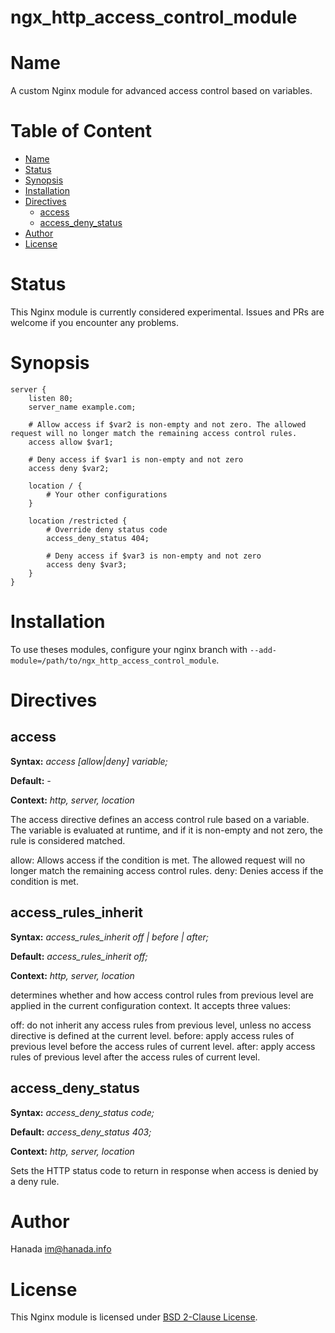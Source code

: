 # ngx_http_access_control_module

# Name

A custom Nginx module for advanced access control based on variables.

# Table of Content

* [Name](#name)
* [Status](#status)
* [Synopsis](#synopsis)
* [Installation](#installation)
* [Directives](#directives)
  * [access](#access)
  * [access_deny_status](#access_deny_status)
* [Author](#author)
* [License](#license)

# Status

This Nginx module is currently considered experimental. Issues and PRs are welcome if you encounter any problems.

# Synopsis

```nginx
server {
    listen 80;
    server_name example.com;

    # Allow access if $var2 is non-empty and not zero. The allowed request will no longer match the remaining access control rules.
    access allow $var1;

    # Deny access if $var1 is non-empty and not zero
    access deny $var2;

    location / {
        # Your other configurations
    }

    location /restricted {
        # Override deny status code
        access_deny_status 404;

        # Deny access if $var3 is non-empty and not zero
        access deny $var3;
    }
}
```

# Installation

To use theses modules, configure your nginx branch with `--add-module=/path/to/ngx_http_access_control_module`.

# Directives

## access

**Syntax:** *access [allow|deny] variable;*

**Default:** *-*

**Context:** *http, server, location*

The access directive defines an access control rule based on a variable. The variable is evaluated at runtime, and if it is non-empty and not zero, the rule is considered matched.

allow: Allows access if the condition is met. The allowed request will no longer match the remaining access control rules.
deny: Denies access if the condition is met.


## access_rules_inherit

**Syntax:** *access_rules_inherit off | before | after;*

**Default:** *access_rules_inherit off;*

**Context:** *http, server, location*

determines whether and how access control rules from previous level are applied in the current configuration context. It accepts three values:

off: do not inherit any access rules from previous level, unless no access directive is defined at the current level.
before: apply access rules of previous level before the access rules of current level.
after: apply access rules of previous level after the access rules of current level.

## access_deny_status

**Syntax:** *access_deny_status code;*

**Default:** *access_deny_status 403;*

**Context:** *http, server, location*

Sets the HTTP status code to return in response when access is denied by a deny rule.

# Author

Hanada im@hanada.info

# License

This Nginx module is licensed under [BSD 2-Clause License](LICENSE).

